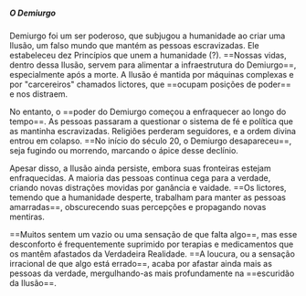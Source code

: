 ##### O Demiurgo
Demiurgo foi um ser poderoso, que subjugou a humanidade ao criar uma Ilusão, um falso mundo que mantém as pessoas escravizadas. Ele estabeleceu dez Princípios que unem a humanidade (?). ==Nossas vidas, dentro dessa Ilusão, servem para alimentar a infraestrutura do Demiurgo==, especialmente após a morte. A Ilusão é mantida por máquinas complexas e por "carcereiros" chamados lictores, que ==ocupam posições de poder== e nos distraem.

No entanto, o ==poder do Demiurgo começou a enfraquecer ao longo do tempo==. As pessoas passaram a questionar o sistema de fé e política que as mantinha escravizadas. Religiões perderam seguidores, e a ordem divina entrou em colapso. ==No início do século 20, o Demiurgo desapareceu==, seja fugindo ou morrendo, marcando o ápice desse declínio.

Apesar disso, a Ilusão ainda persiste, embora suas fronteiras estejam enfraquecidas. A maioria das pessoas continua cega para a verdade, criando novas distrações movidas por ganância e vaidade. ==Os lictores, temendo que a humanidade desperte, trabalham para manter as pessoas amarradas==, obscurecendo suas percepções e propagando novas mentiras. 

==Muitos sentem um vazio ou uma sensação de que falta algo==, mas esse desconforto é frequentemente suprimido por terapias e medicamentos que os mantêm afastados da Verdadeira Realidade. ==A loucura, ou a sensação irracional de que algo está errado==, acaba por afastar ainda mais as pessoas da verdade, mergulhando-as mais profundamente na ==escuridão da Ilusão==.

